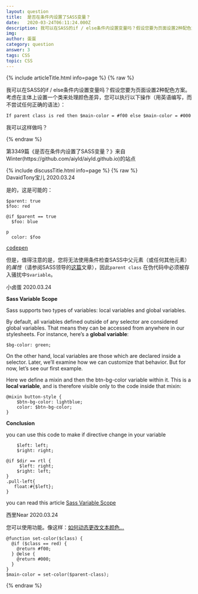 ```yaml
---
layout: question
title:  是否在条件内设置了SASS变量？
date:   2020-03-24T06:11:24.000Z
description: 我可以在SASS的if / else条件内设置变量吗？假设您要为页面设置2种配色方案。考虑在主体上设置一个类来处理颜色差异，您可以执行以下操作（用英语编写...
img: 
author: 蛋蛋
category: question
answer: 3
tags: CSS
topic: CSS
---
```

<div class="article-root">
  <div class="article">
    {% include articleTitle.html info=page %}
    {% raw %}
    <div class="article-content"><p><font style="vertical-align: inherit;"><font style="vertical-align: inherit;">我可以在SASS的if / else条件内设置变量吗？</font><font style="vertical-align: inherit;">假设您要为页面设置2种配色方案。</font><font style="vertical-align: inherit;">考虑在主体上设置一个类来处理颜色差异，您可以执行以下操作（用英语编写，而不尝试任何正确的语法）：</font></font></p>

<pre><code>If parent class is red then $main-color = #f00 else $main-color = #000
</code></pre>

<p><font style="vertical-align: inherit;"><font style="vertical-align: inherit;">我可以这样做吗？</font></font></p></div>
    {% endraw %}
  </div>
  <p class="winter_mark">第3349篇《是否在条件内设置了SASS变量？》来自Winter(https://github.com/aiyld/aiyld.github.io)的站点</p>
  <div class="discuss-wrapper">
    {% include discussTitle.html info=page %}
    {% raw %}
    <div class="discuss-list">
    <div class="discuss-item">
        <div class="discuss-parent">
          <div class="discuss-meta">
            <span class="discuss-user">DavaidTony宝儿</span>
            <span class="discuss-time">2020.03.24</span>
          </div>
          <div class="discuss-comment"><p><font style="vertical-align: inherit;"><font style="vertical-align: inherit;">是的，这是可能的： </font></font></p>

<pre><code>$parent: true<font></font>
$foo: red<font></font>
<font></font>
@if $parent == true <font></font>
  $foo: blue<font></font>
<font></font>
p<font></font>
  color: $foo<font></font>
</code></pre>

<p><kbd><a href="http://codepen.io/anon/pen/kldpF" rel="noreferrer">codepen</a></kbd></p>

<p><font style="vertical-align: inherit;"><font style="vertical-align: inherit;">但是，值得注意的是，您将无法使用条件检查</font><font style="vertical-align: inherit;">SASS中父元素（或任何其他元素）</font><font style="vertical-align: inherit;">的</font></font><em><font style="vertical-align: inherit;"><font style="vertical-align: inherit;">属性</font></font></em><font style="vertical-align: inherit;"><font style="vertical-align: inherit;">（请参阅</font><font style="vertical-align: inherit;">SASS领导的</font></font><a href="https://groups.google.com/d/msg/haml/OQ3ifsW4EKQ/Se-lq7QJLUwJ" rel="noreferrer"><font style="vertical-align: inherit;"><font style="vertical-align: inherit;">这篇</font></font></a><font style="vertical-align: inherit;"><font style="vertical-align: inherit;">文章），因此</font></font><code>parent class</code><font style="vertical-align: inherit;"><font style="vertical-align: inherit;">  在伪代码中必须被存入骚扰中</font></font><code>$variable</code><font style="vertical-align: inherit;"><font style="vertical-align: inherit;">。</font></font></p></div>
        </div></div><div class="discuss-item">
        <div class="discuss-parent">
          <div class="discuss-meta">
            <span class="discuss-user">小卤蛋</span>
            <span class="discuss-time">2020.03.24</span>
          </div>
          <div class="discuss-comment"><p><strong>Sass Variable Scope</strong></p>

<p>Sass supports two types of variables: local variables and global variables.</p>

<p>By default, all variables defined outside of any selector are considered global variables. That means they can be accessed from anywhere in our stylesheets. For instance, here’s a <strong>global variable</strong>:</p>

<pre><code>$bg-color: green;
</code></pre>

<p>On the other hand, local variables are those which are declared inside a selector. Later, we’ll examine how we can customize that behavior. But for now, let’s see our first example.</p>

<p>Here we define a mixin and then the btn-bg-color variable within it. This is a <strong>local variable</strong>, and is therefore visible only to the code inside that mixin:</p>

<pre><code>@mixin button-style {<font></font>
    $btn-bg-color: lightblue;<font></font>
    color: $btn-bg-color;<font></font>
}<font></font>
</code></pre>

<p><strong>Conclusion</strong></p>

<p>you can use this code to make if directive  change in your variable </p>

<pre><code>    $left: left;<font></font>
    $right: right;<font></font>
<font></font>
@if $dir == rtl { <font></font>
     $left: right;<font></font>
    $right: left;<font></font>
}<font></font>
.pull-left{<font></font>
   float:#{$left};<font></font>
}<font></font>
</code></pre>

<p>you can read this article <a href="https://webdesign.tutsplus.com/articles/understanding-variable-scope-in-sass--cms-23498" rel="nofollow noreferrer">Sass Variable Scope</a></p></div>
        </div></div><div class="discuss-item">
        <div class="discuss-parent">
          <div class="discuss-meta">
            <span class="discuss-user">西里Near</span>
            <span class="discuss-time">2020.03.24</span>
          </div>
          <div class="discuss-comment"><p><font style="vertical-align: inherit;"><font style="vertical-align: inherit;">您可以使用功能。</font><font style="vertical-align: inherit;">像这样：</font></font><a href="http://thesassway.com/intermediate/dynamically-change-text-color-based-on-its-background-with-sass" rel="noreferrer"><font style="vertical-align: inherit;"><font style="vertical-align: inherit;">如何动态更改文本颜色...</font></font></a></p>

<p></p><div class="snippet" data-lang="js" data-hide="false">
<div class="snippet-code">
<pre class="snippet-code-css lang-css prettyprint-override"><code>@function set-color($class) {<font></font>
  @if ($class == red) {<font></font>
    @return #f00;<font></font>
  } @else {<font></font>
    @return #000;<font></font>
  }<font></font>
}<font></font>
$main-color = set-color($parent-class);</code></pre>
</div>
</div>
<p></p></div>
        </div></div>
    </div>
    {% endraw %}
  </div>
<div>
